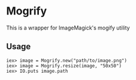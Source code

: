 # Mogrify

This is a wrapper for ImageMagick's mogify utility

## Usage

    iex> image = Mogrify.new("path/to/image.png")
    iex> image = Mogrify.resize(image, "50x50")
    iex> IO.puts image.path
